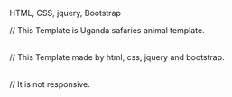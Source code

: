 HTML, CSS, jquery, Bootstrap <br/>

// This Template is Uganda safaries animal template. <br/>
 <br/>

// This Template made by html, css, jquery and bootstrap.  <br/>
 <br/>

// It is not responsive.
